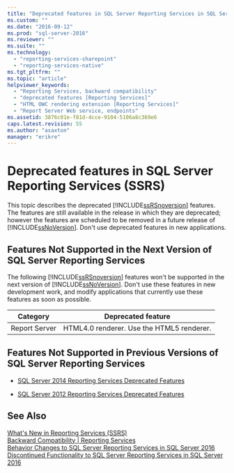 ```yaml
---
title: "Deprecated features in SQL Server Reporting Services in SQL Server 2016 | Microsoft Docs"
ms.custom: ""
ms.date: "2016-09-12"
ms.prod: "sql-server-2016"
ms.reviewer: ""
ms.suite: ""
ms.technology: 
  - "reporting-services-sharepoint"
  - "reporting-services-native"
ms.tgt_pltfrm: ""
ms.topic: "article"
helpviewer_keywords: 
  - "Reporting Services, backward compatibility"
  - "deprecated features [Reporting Services]"
  - "HTML OWC rendering extension [Reporting Services]"
  - "Report Server Web service, endpoints"
ms.assetid: 3876c01e-f81d-4cce-9104-5106a8c369e6
caps.latest.revision: 55
ms.author: "asaxton"
manager: "erikre"
---
```

# Deprecated features in SQL Server Reporting Services (SSRS)
  This topic describes the deprecated [!INCLUDE[ssRSnoversion](../a9notintoc/includes/ssrsnoversion-md.md)] features. The features are still available in the release in which they are deprecated; however the features are scheduled to be removed in a future release of [!INCLUDE[ssNoVersion](../a9notintoc/includes/ssnoversion-md.md)]. Don't use deprecated features in new applications.  
  
## Features Not Supported in the Next Version of SQL Server Reporting Services  
 The following [!INCLUDE[ssRSnoversion](../a9notintoc/includes/ssrsnoversion-md.md)] features won't be supported in the next version of [!INCLUDE[ssNoVersion](../a9notintoc/includes/ssnoversion-md.md)]. Don't use these features in new development work, and modify applications that currently use these features as soon as possible.  
  
|Category|Deprecated feature|
|--------------|------------------------| 
|Report Server|HTML4.0 renderer. Use the HTML5 renderer.|
  
## Features Not Supported in Previous Versions of SQL Server Reporting Services  
  
-   [SQL Server 2014 Reporting Services Deprecated Features](https://msdn.microsoft.com/library/ms143509\(v=sql.120\).aspx)  
  
-   [SQL Server 2012 Reporting Services Deprecated Features](https://msdn.microsoft.com/library/ms143509\(v=sql.110\).aspx)  
  
## See Also  
 [What's New in Reporting Services &#40;SSRS&#41;](http://msdn.microsoft.com/en-us/bc909063-6b84-4b3a-80d2-e93fc04b4b9d)    
 [Backward Compatibility | Reporting Services](http://msdn.microsoft.com/en-us/675b0e0e-cfee-4790-9675-80fc3ea6d30f)   
 [Behavior Changes to SQL Server Reporting Services in SQL Server 2016](http://msdn.microsoft.com/en-us/2a767f0f-84f2-4099-8784-1e37790f858e)   
 [Discontinued Functionality to SQL Server Reporting Services in SQL Server 2016](http://msdn.microsoft.com/en-us/d529cc96-3483-480b-9bfc-bd28b1d0ef52)  
  
  